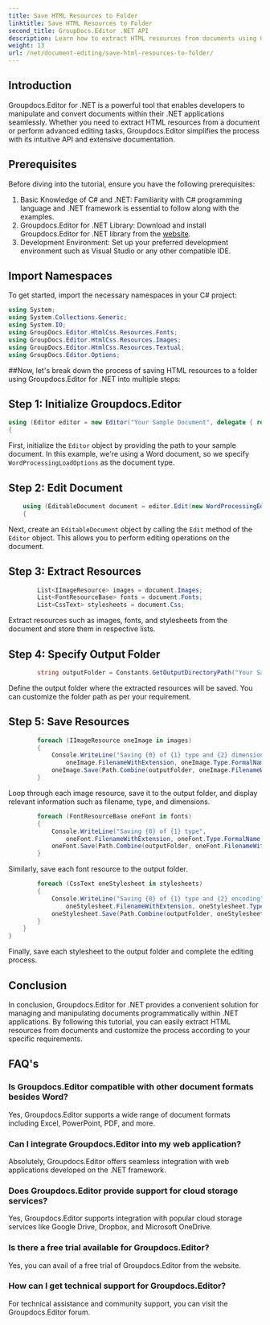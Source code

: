 ```yaml
---
title: Save HTML Resources to Folder
linktitle: Save HTML Resources to Folder
second_title: GroupDocs.Editor .NET API
description: Learn how to extract HTML resources from documents using Groupdocs.Editor for .NET. This comprehensive tutorial provides step-by-step guidance for developers.
weight: 13
url: /net/document-editing/save-html-resources-to-folder/
---
```

## Introduction
Groupdocs.Editor for .NET is a powerful tool that enables developers to manipulate and convert documents within their .NET applications seamlessly. Whether you need to extract HTML resources from a document or perform advanced editing tasks, Groupdocs.Editor simplifies the process with its intuitive API and extensive documentation.
## Prerequisites
Before diving into the tutorial, ensure you have the following prerequisites:
1. Basic Knowledge of C# and .NET: Familiarity with C# programming language and .NET framework is essential to follow along with the examples.
2. Groupdocs.Editor for .NET Library: Download and install Groupdocs.Editor for .NET library from the [website](https://releases.groupdocs.com/editor/net/).
3. Development Environment: Set up your preferred development environment such as Visual Studio or any other compatible IDE.

## Import Namespaces
To get started, import the necessary namespaces in your C# project:
```csharp
using System;
using System.Collections.Generic;
using System.IO;
using GroupDocs.Editor.HtmlCss.Resources.Fonts;
using GroupDocs.Editor.HtmlCss.Resources.Images;
using GroupDocs.Editor.HtmlCss.Resources.Textual;
using GroupDocs.Editor.Options;
```
##Now, let's break down the process of saving HTML resources to a folder using Groupdocs.Editor for .NET into multiple steps:
## Step 1: Initialize Groupdocs.Editor
```csharp
using (Editor editor = new Editor("Your Sample Document", delegate { return new WordProcessingLoadOptions(); }))
{
```
First, initialize the `Editor` object by providing the path to your sample document. In this example, we're using a Word document, so we specify `WordProcessingLoadOptions` as the document type.
## Step 2: Edit Document
```csharp
	using (EditableDocument document = editor.Edit(new WordProcessingEditOptions()))
	{
```
Next, create an `EditableDocument` object by calling the `Edit` method of the `Editor` object. This allows you to perform editing operations on the document.
## Step 3: Extract Resources
```csharp
		List<IImageResource> images = document.Images;
		List<FontResourceBase> fonts = document.Fonts;
		List<CssText> stylesheets = document.Css;
```
Extract resources such as images, fonts, and stylesheets from the document and store them in respective lists.
## Step 4: Specify Output Folder
```csharp
		string outputFolder = Constants.GetOutputDirectoryPath("Your Sample Document");
```
Define the output folder where the extracted resources will be saved. You can customize the folder path as per your requirement.
## Step 5: Save Resources
```csharp
		foreach (IImageResource oneImage in images)
		{
			Console.WriteLine("Saving {0} of {1} type and {2} dimensions",
				oneImage.FilenameWithExtension, oneImage.Type.FormalName, oneImage.LinearDimensions);
			oneImage.Save(Path.Combine(outputFolder, oneImage.FilenameWithExtension));
		}
```
Loop through each image resource, save it to the output folder, and display relevant information such as filename, type, and dimensions.
```csharp
		foreach (FontResourceBase oneFont in fonts)
		{
			Console.WriteLine("Saving {0} of {1} type",
				oneFont.FilenameWithExtension, oneFont.Type.FormalName);
			oneFont.Save(Path.Combine(outputFolder, oneFont.FilenameWithExtension));
		}
```
Similarly, save each font resource to the output folder.
```csharp
		foreach (CssText oneStylesheet in stylesheets)
		{
			Console.WriteLine("Saving {0} of {1} type and {2} encoding",
				oneStylesheet.FilenameWithExtension, oneStylesheet.Type.FormalName, oneStylesheet.Encoding);
			oneStylesheet.Save(Path.Combine(outputFolder, oneStylesheet.FilenameWithExtension));
		}
	}
}
```
Finally, save each stylesheet to the output folder and complete the editing process.

## Conclusion
In conclusion, Groupdocs.Editor for .NET provides a convenient solution for managing and manipulating documents programmatically within .NET applications. By following this tutorial, you can easily extract HTML resources from documents and customize the process according to your specific requirements.
## FAQ's
### Is Groupdocs.Editor compatible with other document formats besides Word?
Yes, Groupdocs.Editor supports a wide range of document formats including Excel, PowerPoint, PDF, and more.
### Can I integrate Groupdocs.Editor into my web application?
Absolutely, Groupdocs.Editor offers seamless integration with web applications developed on the .NET framework.
### Does Groupdocs.Editor provide support for cloud storage services?
Yes, Groupdocs.Editor supports integration with popular cloud storage services like Google Drive, Dropbox, and Microsoft OneDrive.
### Is there a free trial available for Groupdocs.Editor?
Yes, you can avail of a free trial of Groupdocs.Editor from the website.
### How can I get technical support for Groupdocs.Editor?
For technical assistance and community support, you can visit the Groupdocs.Editor forum.
